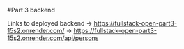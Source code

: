 #Part 3 backend

Links to deployed backend
-> https://fullstack-open-part3-15s2.onrender.com/
-> https://fullstack-open-part3-15s2.onrender.com/api/persons

